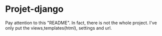 # Projet-django


Pay attention to this "README".
In fact, there is not the whole project.
I've only put the views,templates(html), settings and url.
